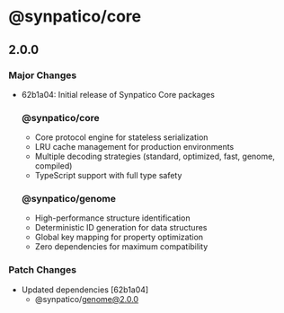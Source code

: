# @synpatico/core

## 2.0.0

### Major Changes

- 62b1a04: Initial release of Synpatico Core packages

  ### @synpatico/core

  - Core protocol engine for stateless serialization
  - LRU cache management for production environments
  - Multiple decoding strategies (standard, optimized, fast, genome, compiled)
  - TypeScript support with full type safety

  ### @synpatico/genome

  - High-performance structure identification
  - Deterministic ID generation for data structures
  - Global key mapping for property optimization
  - Zero dependencies for maximum compatibility

### Patch Changes

- Updated dependencies [62b1a04]
  - @synpatico/genome@2.0.0
